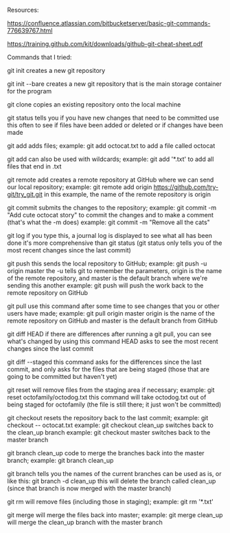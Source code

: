 Resources:

https://confluence.atlassian.com/bitbucketserver/basic-git-commands-776639767.html

https://training.github.com/kit/downloads/github-git-cheat-sheet.pdf


Commands that I tried:

git init
creates a new git repository

git init --bare
creates a new git repository that is the main storage container for the program

git clone
copies an existing repository onto the local machine

git status
tells you if you have new changes that need to be committed
use this often to see if files have been added or deleted or if changes have been made

git add
adds files; example:
git add octocat.txt
to add a file called octocat

git add
can also be used with wildcards; example:
git add '*.txt'
to add all files that end in .txt

git remote add
creates a remote repository at GitHub where we can send our local repository; example:
git remote add origin https://github.com/try-git/try_git.git
in this example, the name of the remote repository is origin

git commit
submits the changes to the repository; example:
git commit -m "Add cute octocat story"
to commit the changes and to make a comment (that's what the -m does)
example:
git commit -m "Remove all the cats"

git log
if you type this, a journal log is displayed to see what all has been done 
it's more comprehensive than git status (git status only tells you of the most recent changes since the last commit)

git push
this sends the local repository to GitHub; example:
git push -u origin master
the -u tells git to remember the parameters, origin is the name of the remote repository, and master is the default branch where we're sending this
another example:
git push
will push the work back to the remote repository on GitHub

git pull
use this command after some time to see changes that you or other users have made; example:
git pull origin master
origin is the name of the remote repository on GitHub and master is the default branch from GitHub

git diff HEAD
if there are differences after running a git pull, you can see what's changed by using this command
HEAD asks to see the most recent changes since the last commit

git diff --staged
this command asks for the differences since the last commit, and only asks for the files that are being staged (those that are going to be committed but haven't yet)

git reset
will remove files from the staging area if necessary; example:
git reset octofamily/octodog.txt
this command will take octodog.txt out of being staged for octofamily (the file is still there; it just won't be committed)

git checkout
resets the repository back to the last commit; example:
git checkout -- octocat.txt
example:
git checkout clean_up
switches back to the clean_up branch
example:
git checkout master
switches back to the master branch

git branch clean_up
code to merge the branches back into the master branch; example:
git branch clean_up

git branch
tells you the names of the current branches
can be used as is, or like this:
git branch -d clean_up
this will delete the branch called clean_up (since that branch is now merged with the master branch)

git rm
will remove files (including those in staging); example:
git rm '*.txt'

git merge
will merge the files back into master; example:
git merge clean_up
will merge the clean_up branch with the master branch
